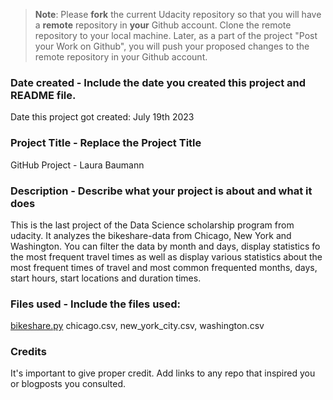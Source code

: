 >**Note**: Please **fork** the current Udacity repository so that you will have a **remote** repository in **your** Github account. Clone the remote repository to your local machine. Later, as a part of the project "Post your Work on Github", you will push your proposed changes to the remote repository in your Github account.

### Date created - Include the date you created this project and README file.
Date this project got created: July 19th 2023

### Project Title - Replace the Project Title
GitHub Project - Laura Baumann

### Description - Describe what your project is about and what it does
This is the last project of the Data Science scholarship program from udacity.
It analyzes the bikeshare-data from Chicago, New York and Washington.
You can filter the data by month and days, display statistics fo the most frequent travel times as well as display various statistics about the most frequent times of travel and most common frequented months, days, start hours, start locations and duration times.

### Files used - Include the files used:
[bikeshare.py](bikeshare.py)
chicago.csv, new_york_city.csv, washington.csv

### Credits
It's important to give proper credit. Add links to any repo that inspired you or blogposts you consulted.


